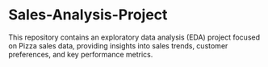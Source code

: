 # Sales-Analysis-Project
This repository contains an exploratory data analysis (EDA) project focused on Pizza sales data, providing insights into sales trends, customer preferences, and key performance metrics.
